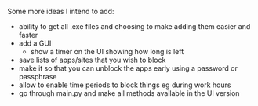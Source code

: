 Some more ideas I intend to add:
 - ability to get all .exe files and choosing to make adding them easier and faster
 - add a GUI
   - show a timer on the UI showing how long is left
 - save lists of apps/sites that you wish to block
 - make it so that you can unblock the apps early using a password or passphrase
 - allow to enable time periods to block things eg during work hours 
 - go through main.py and make all methods available in the UI version
